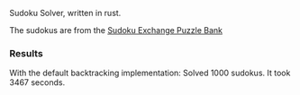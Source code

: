 Sudoku Solver, written in rust.

The sudokus are from the [Sudoku Exchange Puzzle Bank](https://github.com/grantm/sudoku-exchange-puzzle-bank)

### Results 
With the default backtracking implementation: Solved 1000 sudokus. It took 3467 seconds.
